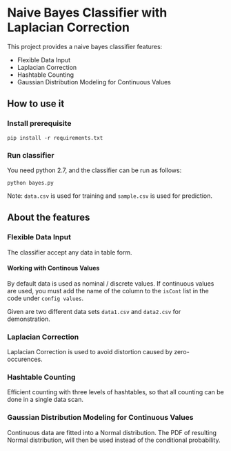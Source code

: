 # Naive Bayes Classifier with Laplacian Correction

This project provides a naive bayes classifier features:
 - Flexible Data Input
 - Laplacian Correction
 - Hashtable Counting
 - Gaussian Distribution Modeling for Continuous Values

## How to use it

### Install prerequisite
```
pip install -r requirements.txt
```

### Run classifier
You need python 2.7, and the classifier can be run as follows:
```
python bayes.py
```

Note: `data.csv` is used for training and `sample.csv` is used for prediction.

## About the features

### Flexible Data Input
The classifier accept any data in table form.

#### Working with Continous Values
By default data is used as nominal / discrete values. If continuous values are used, you must add the name of the column to the `isCont` list in the code under `config values`.

Given are two different data sets `data1.csv` and `data2.csv` for demonstration.

### Laplacian Correction
Laplacian Correction is used to avoid distortion caused by zero-occurences.

### Hashtable Counting
Efficient counting with three levels of hashtables, so that all counting can be done in a single data scan.

### Gaussian Distribution Modeling for Continuous Values
Continuous data are fitted into a Normal distribution. The PDF of resulting Normal distribution, will then be used instead of the conditional probability.